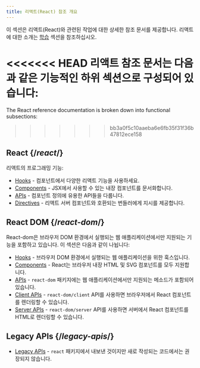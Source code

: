 ```yaml
---
title: 리액트(React) 참조 개요
---
```


<Intro>

이 섹션은 리액트(React)와 관련된 작업에 대한 상세한 참조 문서를 제공합니다. 리액트에 대한 소개는 [학습](/learn) 섹션을 참조하십시오.

</Intro>

<<<<<<< HEAD
리액트 참조 문서는 다음과 같은 기능적인 하위 섹션으로 구성되어 있습니다:
=======
The React reference documentation is broken down into functional subsections:
>>>>>>> bb3a0f5c10aaeba6e6fb35f31f36b47812ece158

## React {/*react*/}

리액트의 프로그래밍 기능:

* [Hooks](/reference/react/hooks) - 컴포넌트에서 다양한 리액트 기능을 사용하세요.
* [Components](/reference/react/components) - JSX에서 사용할 수 있는 내장 컴포넌트를 문서화합니다.
* [APIs](/reference/react/apis) - 컴포넌트 정의에 유용한 API들을 다룹니다.
* [Directives](/reference/react/directives) - 리액트 서버 컴포넌트와 호환되는 번들러에게 지시를 제공합니다.

## React DOM {/*react-dom*/}

React-dom은 브라우저 DOM 환경에서 실행되는 웹 애플리케이션에서만 지원되는 기능을 포함하고 있습니다. 이 섹션은 다음과 같이 나뉩니다:

* [Hooks](/reference/react-dom/hooks) - 브라우저 DOM 환경에서 실행되는 웹 애플리케이션을 위한 훅스입니다.
* [Components](/reference/react-dom/components) - React는 브라우저 내장 HTML 및 SVG 컴포넌트를 모두 지원합니다.
* [APIs](/reference/react-dom) - `react-dom` 패키지에는 웹 애플리케이션에서만 지원되는 메소드가 포함되어 있습니다.
* [Client APIs](/reference/react-dom/client) - `react-dom/client` API를 사용하면 브라우저에서 React 컴포넌트를 렌더링할 수 있습니다.
* [Server APIs](/reference/react-dom/server) - `react-dom/server` API를 사용하면 서버에서 React 컴포넌트를 HTML로 렌더링할 수 있습니다.

## Legacy APIs {/*legacy-apis*/}

* [Legacy APIs](/reference/react/legacy) - `react` 패키지에서 내보낸 것이지만 새로 작성되는 코드에서는 권장되지 않습니다.
